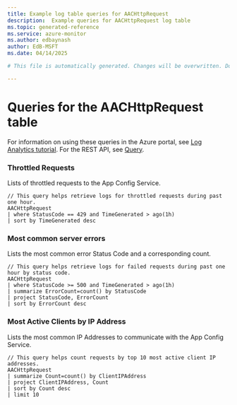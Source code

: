 ```yaml
---
title: Example log table queries for AACHttpRequest
description:  Example queries for AACHttpRequest log table
ms.topic: generated-reference
ms.service: azure-monitor
ms.author: edbaynash
author: EdB-MSFT
ms.date: 04/14/2025

# This file is automatically generated. Changes will be overwritten. Do not change this file directly. 

---
```


# Queries for the AACHttpRequest table

For information on using these queries in the Azure portal, see [Log Analytics tutorial](/azure/azure-monitor/logs/log-analytics-tutorial). For the REST API, see [Query](/rest/api/loganalytics/query).


### Throttled Requests  


Lists of throttled requests to the App Config Service.  

```query
// This query helps retrieve logs for throttled requests during past one hour.
AACHttpRequest
| where StatusCode == 429 and TimeGenerated > ago(1h)
| sort by TimeGenerated desc

```



### Most common server errors  


Lists the most common error Status Code and a corresponding count.  

```query
// This query helps retrieve logs for failed requests during past one hour by status code. 
AACHttpRequest
| where StatusCode >= 500 and TimeGenerated > ago(1h)
| summarize ErrorCount=count() by StatusCode
| project StatusCode, ErrorCount
| sort by ErrorCount desc

```



### Most Active Clients by IP Address  


Lists the most common IP Addresses to communicate with the App Config Service.  

```query
// This query helps count requests by top 10 most active client IP addresses.  
AACHttpRequest
| summarize Count=count() by ClientIPAddress
| project ClientIPAddress, Count
| sort by Count desc
| limit 10

```

